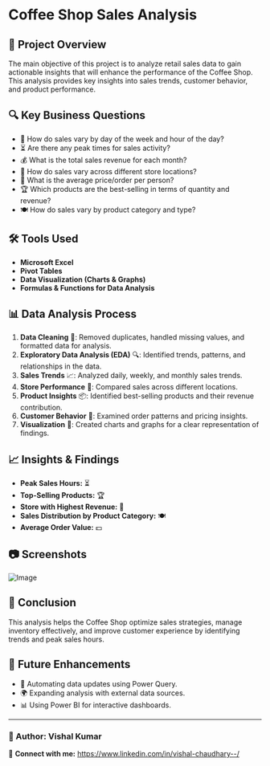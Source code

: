 # Coffee Shop Sales Analysis

## 📌 Project Overview
The main objective of this project is to analyze retail sales data to gain actionable insights that will enhance the performance of the Coffee Shop. This analysis provides key insights into sales trends, customer behavior, and product performance.

## 🔍 Key Business Questions
- 📅 How do sales vary by day of the week and hour of the day?
- ⏳ Are there any peak times for sales activity?
- 💰 What is the total sales revenue for each month?
- 🏬 How do sales vary across different store locations?
- 🛒 What is the average price/order per person?
- 🏆 Which products are the best-selling in terms of quantity and revenue?
- 🍽️ How do sales vary by product category and type?

## 🛠️ Tools Used
- **Microsoft Excel**
- **Pivot Tables**
- **Data Visualization (Charts & Graphs)**
- **Formulas & Functions for Data Analysis**

## 📊 Data Analysis Process
1. **Data Cleaning** 🧹: Removed duplicates, handled missing values, and formatted data for analysis.
2. **Exploratory Data Analysis (EDA)** 🔍: Identified trends, patterns, and relationships in the data.
3. **Sales Trends** 📈: Analyzed daily, weekly, and monthly sales trends.
4. **Store Performance** 🏢: Compared sales across different locations.
5. **Product Insights** 📦: Identified best-selling products and their revenue contribution.
6. **Customer Behavior** 👥: Examined order patterns and pricing insights.
7. **Visualization** 🎨: Created charts and graphs for a clear representation of findings.

## 📈 Insights & Findings
- **Peak Sales Hours:**  ⏳
- **Top-Selling Products:** 🏆
- **Store with Highest Revenue:**  🏪
- **Sales Distribution by Product Category:**  🍽️
- **Average Order Value:**  💵

## 📷 Screenshots
![Image](https://github.com/user-attachments/assets/ea372671-c2dd-4fbf-be3e-111e2466b4e8)

## 🏁 Conclusion
This analysis helps the Coffee Shop optimize sales strategies, manage inventory effectively, and improve customer experience by identifying trends and peak sales hours.

## 🚀 Future Enhancements
- 🔄 Automating data updates using Power Query.
- 🌍 Expanding analysis with external data sources.
- 📊 Using Power BI for interactive dashboards.

---
### 👤 Author: Vishal Kumar  
🔗 **Connect with me:** https://www.linkedin.com/in/vishal-chaudhary--/

